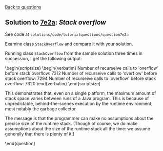 [Back to questions](../README.md)

## Solution to [7e2a](../questions/7e2a): *Stack overflow*

See code at `solutions/code/tutorialquestions/question7e2a`

Examine class `StackOverflow` and compare it with your solution.

Running class `StackOverflow` from the sample solution three times in succession, I get the following output:

\begin{scriptsize}
\begin{verbatim}
Number of recurseive calls to 'overflow' before stack overflow: 7312
Number of recurseive calls to 'overflow' before stack overflow: 7294
Number of recurseive calls to 'overflow' before stack overflow: 7320
\end{verbatim}
\end{scriptsize}

This demonstrates that, even on a single platform, the maximum amount of stack space varies between runs of a Java program.  This
is because of unpredictable, behind-the-scenes execution by the runtime environment, most notably the garbage collector.

The message is that the programmer can make no assumptions about the precise size of the runtime stack.  (Though of course, we do
make assumptions about the size of the runtime stack all the time: we assume generally that there is plenty of it!)

\end{question}
